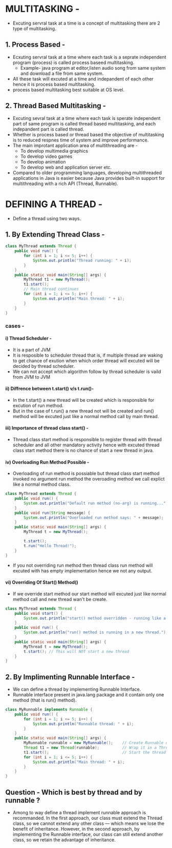 # MULTITASKING - 
- Excuting servral task at a time is a concept of multitasking there are 2 type of multitasking.
## 1. Process Based - 
- Ecxuting servral task at a time where each task is a seprate independent program (process) is called process baseed multitasking.
     - Example- java program at editor,listen audio song from same system and download a file from same system.
- All these task will excuted at a time and indepandent of each other hence it is process based multitasking.
- process based multitasking best suitable at OS level.

## 2. Thread Based Multitasking - 
- Excuting sevral task at a time where each task is sperate independent part of same program is called thread based multitasking, and each indepandent part is called thread.
- Whether is process based or thread based the objective of multitasking is to reduced respnes time of system and improve performance.
- The main improtant application area of multithreading are -
     - To develop multimedia graphics
     - To develop video games
     - To develop animation
     - To develop web and application server etc.
- Compared to older programming languages, developing multithreaded applications in Java is easier because Java provides built-in support for multithreading with a rich API (Thread, Runnable).

# DEFINING A THREAD - 
- Define a thread using two ways.

## 1. By Extending Thread Class - 

```java
class MyThread extends Thread {
    public void run() {
        for (int i = 1; i <= 5; i++) {
            System.out.println("Thread running: " + i);
        }
    }
    public static void main(String[] args) {
        MyThread t1 = new MyThread();
        t1.start(); 
        // Main thread continues
        for (int i = 1; i <= 5; i++) {
            System.out.println("Main thread: " + i);
        }
    }
}
```

### cases - 
#### i) Thread Scheduler - 
- It is a part of JVM
- It is resposible to scheduler thread that is, if multiple thread are waking to get chance of exution when which order thread will excuted will be decided by thread scheduler.
- We can not accept which algorithm follow by thread scheduler is vaild from JVM to JVM

#### ii) Diffrence between t.start() v/s t.run()-
- In the t.start() a new thread will be created which is responsible for excution of run method.
- But in the case of t.run() a new thread not will be created and run() method will be excuted just like a normal method call by main thread.

#### iii) Importance of thread class start() - 
- Thread class start method is responsible to register thread with thread scheduler and all other mandatory activity hence with excuted thread class start method there is no chance of start a new thread in java.

#### iv) Overloading Run Method Possible - 
- Overloading of run method is possiable but thread class start method invoked no argument run method the overoading method we call explict like a normal method class.

```java
class MyThread extends Thread {
    public void run() {
        System.out.println("Default run method (no-arg) is running...");
    }
    public void run(String message) {
        System.out.println("Overloaded run method says: " + message);
    }
    public static void main(String[] args) {
        MyThread t = new MyThread();

        t.start();
        t.run("Hello Thread!");
    }
}
```
- If you not overriding run method then thread class run method will excuted with has empty implementation hence we not any output.

#### vi) Overriding Of Start() Method() 
- If we override start method our start method will excuted just like normal method call and new thread wan't be create.

```java
class MyThread extends Thread {
    public void start() {
        System.out.println("start() method overridden - running like a normal method.");
    }
    public void run() {
        System.out.println("run() method is running in a new thread.");
    }
    public static void main(String[] args) {
        MyThread t = new MyThread();
        t.start(); // This will NOT start a new thread
    }
}
```

## 2. By Implimenting Runnable Interface - 
- We can define a thread by implementing Runnable Interface.
- Runnable interface present in java.lang package and it contain only one method (that is run() method).

```java
class MyRunnable implements Runnable {
    public void run() {
        for (int i = 1; i <= 5; i++) {
            System.out.println("Runnable thread: " + i);
        }
    }
    public static void main(String[] args) {
        MyRunnable runnable = new MyRunnable();    // Create Runnable object
        Thread t1 = new Thread(runnable);          // Wrap it in a Thread object
        t1.start();                                // Start the thread
        for (int i = 1; i <= 5; i++) {
            System.out.println("Main thread: " + i);
        }
    }
}
```

## Question -  Which is best by thread and by runnable ?
- Among to way define a thread implement runnable approach is recommanded.
In the first approach, our class must extend the Thread class, so we cannot extend any other class — which means we lose the benefit of inheritance. However, in the second approach, by implementing the Runnable interface, our class can still extend another class, so we retain the advantage of inheritance.
